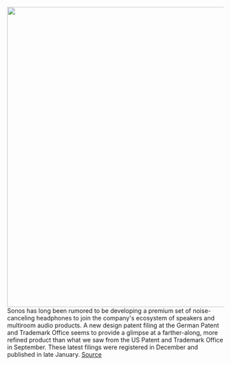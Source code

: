<img src='https://cdn.vox-cdn.com/thumbor/mjXOiQBKtkj11B2jklloT9Y3GW4=/0x0:2040x1360/1200x800/filters:focal(866x562:1192x888)/cdn.vox-cdn.com/uploads/chorus_image/image/68827130/sonoslede.0.jpg' width='700px' /><br/>
Sonos has long been rumored to be developing a premium set of noise-canceling headphones to join the company's ecosystem of speakers and multiroom audio products. A new design patent filing at the German Patent and Trademark Office seems to provide a glimpse at a farther-along, more refined product than what we saw from the US Patent and Trademark Office in September. These latest filings were registered in December and published in late January.
<a href='https://www.theverge.com/2021/2/16/22286147/sonos-headphones-new-design-german-patent-office'> Source <a/>